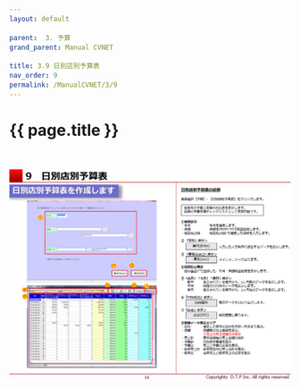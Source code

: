 ```yaml
---
layout: default

parent:  3. 予算
grand_parent: Manual CVNET

title: 3.9 日別店別予算表
nav_order: 9
permalink: /ManualCVNET/3/9
---
```


# {{ page.title }} <br/><br/>

<a href="/img/Yosan/Y17.PNG" target="_blank">
<img src="/img/Yosan/Y17.PNG" alt="login image"></a>
